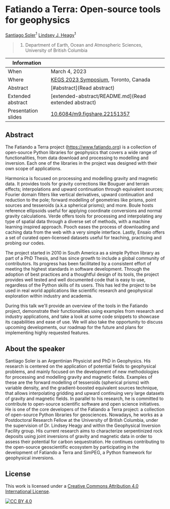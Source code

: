 # Fatiando a Terra: Open-source tools for geophysics

[Santiago Soler](https://www.santisoler.com)<sup>1</sup>
[Lindsey J. Heagy](https://lindseyjh.ca/)<sup>1</sup>

> 1. Department of Earth, Ocean and Atmospheric Sciences, University of British
>    Columbia

|Information | |
|--|---|
| When | March 4, 2023 |
| Where | [KEGS 2023 Symposium](https://www.kegsonline.org), Toronto, Canada |
| Abstract | [#abstract](Read abstract)  |
| Extended abstract | [extended-abstract/README.md](Read extended abstract)  |
| Presentation slides | [10.6084/m9.figshare.22151357](https://doi.org/10.6084/m9.figshare.22151357)  |

## Abstract

<!-- a little about the project -->

The Fatiando a Terra project (https://www.fatiando.org) is a collection of
open-source Python libraries for geophysics that covers a wide range of
functionalities, from data download and processing to modelling and inversion.
Each one of the libraries in the project was designed with their own
scope of applications.

Harmonica is focused on processing and modelling gravity and
magnetic data. It provides tools for gravity corrections like Bouguer and
terrain effects; interpolations and upward continuation through equivalent
sources; Fourier domain filters like vertical derivatives, upward continuation
and reduction to the pole; forward modelling of geometries like prisms, point
sources and tesseroids (a.k.a spherical prisms); and more.
Boule hosts reference ellipsoids useful for applying coordinate
conversions and normal gravity calculations.
Verde offers tools for processing and interpolating any type of spatial data
through a diverse set of methods, with a machine learning inspired approach.
Pooch eases the process of downloading and caching data from the web with
a very simple interface. Lastly, Ensaio offers a set of curated open-licensed
datasets useful for teaching, practicing and probing our codes.

The project started in 2010 in South America as a simple Python library as part
of a PhD Thesis, and has since growth to include a global community of
contributors. Its progress has been facilitated by a consistent effort of
meeting the highest standards in software development. Through the adoption of
best practices and a thoughtful design of its tools, the project provides well
tested and well documented code that is easy to use, regardless of the Python
skills of its users. This has led the project to be used in real world
applications like scientific research and geophysical exploration within
industry and academia.

During this talk we'll provide an overview of the tools in the Fatiando
project, demonstrate their functionalities using examples from research and
industry applications, and take a look at some code snippets to showcase its
capabilities and ease of use.
We will also take the opportunity to discuss upcoming developments, our roadmap
for the future and plans for implementing highly requested features.

## About the speaker

Santiago Soler is an Argentinian Physicist and PhD in Geophysics.
His research is centered on the application of potential fields to geophysical
problems, and mainly focused on the development of new methodologies for
processing and modelling gravity and magnetic fields.
Examples of these are the forward modelling of tesseroids (spherical prisms)
with variable density, and the gradient-boosted equivalent sources technique,
that allows interpolating gridding and upward continuing very large datasets of
gravity and magnetic fields.
In parallel to his research, he is committed to contribute to open-source
scientific software and open science initiatives.
He is one of the core developers of the Fatiando a Terra project: a collection
of open-source Python libraries for geosciences.
Nowadays, he works as a Postdoctoral Research Fellow at the University of
British Columbia, under the supervision of Dr. Lindsey Heagy and within the
Geophysical Inversion Facility group.
His current research aims to characterize serpentinized rock deposits using
joint inversions of gravity and magnetic data in order to assess their
potential for carbon sequestration.
He continues contributing to the open-source geoscientific ecosystem by
participating in the development of Fatiando a Terra and SimPEG, a Python
framework for geophysical inversions.


## License

This work is licensed under a
[Creative Commons Attribution 4.0 International License][cc-by].

[![CC BY 4.0][cc-by-image]][cc-by]

[cc-by]: http://creativecommons.org/licenses/by/4.0/
[cc-by-image]: https://i.creativecommons.org/l/by/4.0/88x31.png
[cc-by-shield]: https://img.shields.io/badge/License-CC%20BY%204.0-lightgrey.svg
